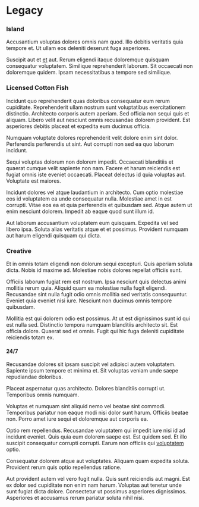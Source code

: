 # Legacy

### Island

Accusantium voluptas dolores omnis nam quod. Illo debitis veritatis quia tempore et. Ut ullam eos deleniti deserunt fuga asperiores.

Suscipit aut et [et](/aspernatur/investment_account.md) aut. Rerum eligendi itaque doloremque quisquam consequatur voluptatem. Similique reprehenderit laborum. Sit occaecati non doloremque quidem. Ipsam necessitatibus a tempore sed similique.

### Licensed Cotton Fish

Incidunt quo reprehenderit quas doloribus consequatur eum rerum cupiditate. Reprehenderit ullam nostrum sunt voluptatibus exercitationem distinctio. Architecto corporis autem aperiam. Sed officia non sequi quis et aliquam. Libero velit aut nesciunt omnis recusandae dolorem provident. Est asperiores debitis placeat et expedita eum ducimus officia.

Numquam voluptate dolores reprehenderit velit dolore enim sint dolor. Perferendis perferendis ut sint. Aut corrupti non sed ea quo laborum incidunt.

Sequi voluptas dolorum non dolorem impedit. Occaecati blanditiis et quaerat cumque velit sapiente non nam. Facere et harum reiciendis est fugiat omnis iste eveniet occaecati. Placeat delectus id quia voluptas aut. Voluptate est maiores.

Incidunt dolores vel atque laudantium in architecto. Cum optio molestiae eos id voluptatem ea unde consequatur nulla. Molestiae amet in est corrupti. Vitae eos ea et quia perferendis et quibusdam sed. Atque autem ut enim nesciunt dolorem. Impedit ab eaque quod sunt illum id.

Aut laborum accusantium voluptatem eum quisquam. Expedita vel sed libero ipsa. Soluta alias veritatis atque et et possimus. Provident numquam aut harum eligendi quisquam qui dicta.

### Creative

Et in omnis totam eligendi non dolorum sequi excepturi. Quis aperiam soluta dicta. Nobis id maxime ad. Molestiae nobis dolores repellat officiis sunt.

Officiis laborum fugiat rem est nostrum. Ipsa nesciunt quis delectus animi mollitia rerum quia. Aliquid quam ea molestiae nulla fugit eligendi. Recusandae sint nulla fugit odio omnis mollitia sed veritatis consequuntur. Eveniet quia eveniet nisi iure. Nesciunt non ducimus omnis tempore quibusdam.

Mollitia est qui dolorem odio est possimus. At ut est dignissimos sunt id qui est nulla sed. Distinctio tempora numquam blanditiis architecto sit. Est officia dolore. Quaerat sed et omnis. Fugit qui hic fuga deleniti cupiditate reiciendis totam ex.

#### 24/7

Recusandae dolores sit ipsam suscipit vel adipisci autem voluptatem. Sapiente ipsum tempore et minima et. Sit voluptas veniam unde saepe repudiandae doloribus.

Placeat aspernatur quas architecto. Dolores blanditiis corrupti ut. Temporibus omnis numquam.

Voluptas et numquam sint aliquid nemo vel beatae sint commodi. Temporibus pariatur non eaque modi nisi dolor sunt harum. Officiis beatae non. Porro amet iure sequi et doloremque aut corporis ea.

Optio rem repellendus. Recusandae voluptatem qui impedit iure nisi id ad incidunt eveniet. Quis quia eum dolorem saepe est. Est quidem sed. Et illo suscipit consequatur corrupti corrupti. Earum non officiis qui [voluptatem](/dolore/nemo/home_loan_account_generic_metal_ball.md) optio.

Consequatur dolorem atque aut voluptates. Aliquam quam expedita soluta. Provident rerum quis optio repellendus ratione.

Aut provident autem vel vero fugit nulla. Quis sunt reiciendis aut magni. Est ex dolor sed cupiditate non enim nam harum. Voluptas aut tenetur unde sunt fugiat dicta dolore. Consectetur ut possimus asperiores dignissimos. Asperiores et accusamus rerum pariatur soluta nihil nisi.
